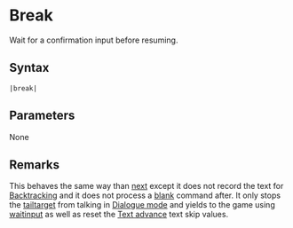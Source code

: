 # Break

Wait for a confirmation input before resuming.

## Syntax

````
|break|
````

## Parameters

None

## Remarks

This behaves the same way than [next](Next.md) except it does not record the text for [Backtracking](../Related%20Systems/Backtracking.md) and it does not process a [blank](Blank.md) command after. It only stops the [tailtarget](../Notable%20states.md#tailtarget) from talking in [Dialogue mode](../Dialogue%20mode.md) and yields to the game using [waitinput](../Notable%20states.md#waitinput) as well as reset the [Text advance](../Related%20Systems/Text%20advance.md) text skip values.
